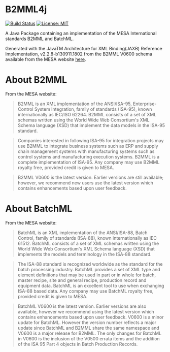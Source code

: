 # B2MML4j

[![Build Status](https://travis-ci.org/jpdillingham/B2MML4j.svg?branch=master)](https://travis-ci.org/jpdillingham/B2MML4j)
[![License: MIT](https://img.shields.io/badge/License-MIT-blue.svg)](https://github.com/jpdillingham/B2MML4j/blob/master/LICENSE)

A Java Package containing an implementation of the MESA International standards B2MML and BatchML.

Generated with the JavaTM Architecture for XML Binding(JAXB) Reference Implementation, v2.2.8-b130911.1802 from the B2MML V0600 schema
available from the MESA website [here](https://services.mesa.org/ResourceLibrary/ShowResource/0f47758b-60f0-40c6-a71b-fa7b2363fb3a).

# About B2MML

From the MESA website:

> B2MML is an XML implementation of the ANSI/ISA-95, Enterprise-Control System Integration, family of standards (ISA-95), known internationally as IEC/ISO 62264. B2MML consists of a set of XML schemas written using the World Wide Web Consortium's XML Schema language (XSD) that implement the data models in the ISA-95 standard.

> Companies interested in following ISA-95 for integration projects may use B2MML to integrate business systems such as ERP and supply chain management systems with manufacturing systems such as control systems and manufacturing execution systems. B2MML is a complete implementation of ISA-95. Any company may use B2MML royalty free, provided credit is given to MESA.

> B2MML V0600 is the latest version. Earlier versions are still available; however, we recommend new users use the latest version which contains enhancements based upon user feedback.

# About BatchML

From the MESA website:

> BatchML is an XML implementation of the ANSI/ISA-88, Batch Control, family of standards (ISA-88), known internationally as IEC 61512. BatchML consists of a set of XML schemas written using the World Wide Web Consortium's XML Schema language (XSD) that implements the models and terminology in the ISA-88 standard.

> The ISA-88 standard is recognized worldwide as the standard for the batch processing industry. BatchML provides a set of XML type and element definitions that may be used in part or in whole for batch, master recipe, site and general recipe, production record and equipment data. BatchML is an excellent tool to use when exchanging ISA-88 based data. Any company may use BatchML royalty free, provided credit is given to MESA.

> BatchML V0600 is the latest version. Earlier versions are also available, however we recommend using the latest version which contains enhancements based upon user feedback. V0600 is a minor update for BatchML. However the version number reflects a major update since BatchML and B2MML share the same namespace and V0600 is a major release for B2MML. The only changes for BatchML in V0600 is the inclusion of the V0500 errata items and the addition of the ISA 95 Part 4 objects in Batch Production Records.